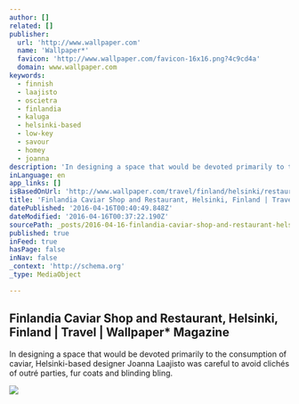 ```yaml
---
author: []
related: []
publisher:
  url: 'http://www.wallpaper.com'
  name: 'Wallpaper*'
  favicon: 'http://www.wallpaper.com/favicon-16x16.png?4c9cd4a'
  domain: www.wallpaper.com
keywords:
  - finnish
  - laajisto
  - oscietra
  - finlandia
  - kaluga
  - helsinki-based
  - low-key
  - savour
  - homey
  - joanna
description: 'In designing a space that would be devoted primarily to the consumption of caviar, Helsinki-based designer Joanna Laajisto was careful to avoid clichés of outré parties, fur coats and blinding bling.'
inLanguage: en
app_links: []
isBasedOnUrl: 'http://www.wallpaper.com/travel/finland/helsinki/restaurants/finlandia-caviar-shop-and-restaurant'
title: 'Finlandia Caviar Shop and Restaurant, Helsinki, Finland | Travel | Wallpaper* Magazine'
datePublished: '2016-04-16T00:40:49.848Z'
dateModified: '2016-04-16T00:37:22.190Z'
sourcePath: _posts/2016-04-16-finlandia-caviar-shop-and-restaurant-helsinki-finland-or-tr.md
published: true
inFeed: true
hasPage: false
inNav: false
_context: 'http://schema.org'
_type: MediaObject

---
```

<article style=""><h1>Finlandia Caviar Shop and Restaurant, Helsinki, Finland | Travel | Wallpaper* Magazine</h1><p>In designing a space that would be devoted primarily to the consumption of caviar, Helsinki-based designer Joanna Laajisto was careful to avoid clichés of outré parties, fur coats and blinding bling.</p><img src="http://cdn.wallpaper.com/main/legacy/travel-directory/da3/1415287147_Finlandia-Caviar-Cover.jpg" /></article>
